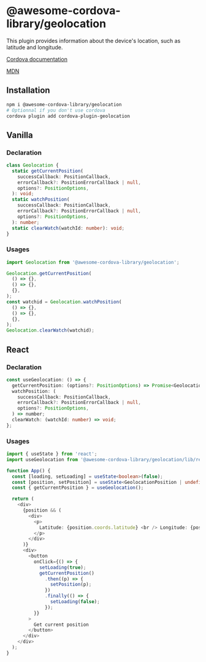 # @awesome-cordova-library/geolocation

This plugin provides information about the device's location, such as latitude and longitude.

[Cordova documentation](https://cordova.apache.org/docs/en/11.x/reference/cordova-plugin-geolocation/index.html)

[MDN](https://developer.mozilla.org/en-US/docs/Web/API/Geolocation_API)

## Installation

```sh
npm i @awesome-cordova-library/geolocation
# Optionnal if you don't use cordova
cordova plugin add cordova-plugin-geolocation
```

## Vanilla

### Declaration

```typescript
class Geolocation {
  static getCurrentPosition(
    successCallback: PositionCallback,
    errorCallback?: PositionErrorCallback | null,
    options?: PositionOptions,
  ): void;
  static watchPosition(
    successCallback: PositionCallback,
    errorCallback?: PositionErrorCallback | null,
    options?: PositionOptions,
  ): number;
  static clearWatch(watchId: number): void;
}
```

### Usages

```typescript
import Geolocation from '@awesome-cordova-library/geolocation';

Geolocation.getCurrentPosition(
  () => {},
  () => {},
  {},
);
const watchid = Geolocation.watchPosition(
  () => {},
  () => {},
  {},
);
Geolocation.clearWatch(watchid);
```

## React

### Declaration

```typescript
const useGeolocation: () => {
  getCurrentPosition: (options?: PositionOptions) => Promise<GeolocationPosition>;
  watchPosition: (
    successCallback: PositionCallback,
    errorCallback?: PositionErrorCallback | null,
    options?: PositionOptions,
  ) => number;
  clearWatch: (watchId: number) => void;
};
```

### Usages

```typescript
import { useState } from 'react';
import useGeolocation from '@awesome-cordova-library/geolocation/lib/react';

function App() {
  const [loading, setLoading] = useState<boolean>(false);
  const [position, setPosition] = useState<GeolocationPosition | undefined>();
  const { getCurrentPosition } = useGeolocation();

  return (
    <div>
      {position && (
        <div>
          <p>
            Latitude: {position.coords.latitude} <br /> Longitude: {position.coords.longitude}
          </p>
        </div>
      )}
      <div>
        <button
          onClick={() => {
            setLoading(true);
            getCurrentPosition()
              .then((p) => {
                setPosition(p);
              })
              .finally(() => {
                setLoading(false);
              });
          }}
        >
          Get current position
        </button>
      </div>
    </div>
  );
}
```
